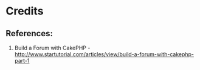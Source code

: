 # Credits

## References:

1. Build a Forum with CakePHP - http://www.startutorial.com/articles/view/build-a-forum-with-cakephp-part-1